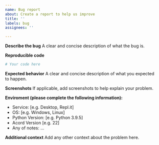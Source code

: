 ```yaml
---
name: Bug report
about: Create a report to help us improve
title: ''
labels: bug
assignees: ''

---
```


**Describe the bug**
A clear and concise description of what the bug is.

**Reproducible code**
```py
# Your code here
```

**Expected behavior**
A clear and concise description of what you expected to happen.

**Screenshots**
If applicable, add screenshots to help explain your problem.

**Enviroment (please complete the following information):**
 - Service: [e.g. Desktop, Repl.it]
 - OS: [e.g. Windows, Linux]
 - Python Version: [e.g. Python 3.9.5]
 - Acord Version [e.g. 22]
- Any of notes: ...

**Additional context**
Add any other context about the problem here.
